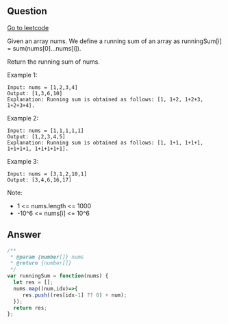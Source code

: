 ## Question

[Go to leetcode]('https://leetcode.com/problems/running-sum-of-1d-array/')

Given an array nums. We define a running sum of an array as runningSum[i] = sum(nums[0]…nums[i]).

Return the running sum of nums.

Example 1:
```
Input: nums = [1,2,3,4]
Output: [1,3,6,10]
Explanation: Running sum is obtained as follows: [1, 1+2, 1+2+3, 1+2+3+4].
```

Example 2:
```
Input: nums = [1,1,1,1,1]
Output: [1,2,3,4,5]
Explanation: Running sum is obtained as follows: [1, 1+1, 1+1+1, 1+1+1+1, 1+1+1+1+1].
```

Example 3:
```
Input: nums = [3,1,2,10,1]
Output: [3,4,6,16,17]
```
 
Note:
- 1 <= nums.length <= 1000
- -10^6 <= nums[i] <= 10^6

## Answer

```js
/**
 * @param {number[]} nums
 * @return {number[]}
 */
var runningSum = function(nums) {
  let res = [];
  nums.map((num,idx)=>{
     res.push((res[idx-1] ?? 0) + num);
  });  
  return res;
};
```